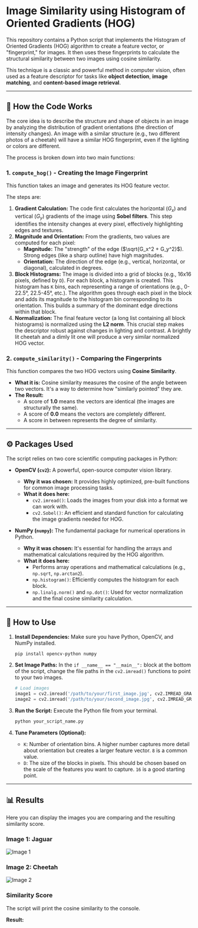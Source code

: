 # Image Similarity using Histogram of Oriented Gradients (HOG)

This repository contains a Python script that implements the Histogram of Oriented Gradients (HOG) algorithm to create a feature vector, or "fingerprint," for images. It then uses these fingerprints to calculate the structural similarity between two images using cosine similarity.

This technique is a classic and powerful method in computer vision, often used as a feature descriptor for tasks like **object detection**, **image matching**, and **content-based image retrieval**.

---

## 🔬 How the Code Works

The core idea is to describe the structure and shape of objects in an image by analyzing the distribution of gradient orientations (the direction of intensity changes). An image with a similar structure (e.g., two different photos of a cheetah) will have a similar HOG fingerprint, even if the lighting or colors are different.

The process is broken down into two main functions:

### 1. `compute_hog()` - Creating the Image Fingerprint
This function takes an image and generates its HOG feature vector. 

The steps are:
1.  **Gradient Calculation:** The code first calculates the horizontal ($`G_x`$) and vertical ($`G_y`$) gradients of the image using **Sobel filters**. This step identifies the intensity changes at every pixel, effectively highlighting edges and textures.
2.  **Magnitude and Orientation:** From the gradients, two values are computed for each pixel:
    * **Magnitude:** The "strength" of the edge ($`\sqrt{G_x^2 + G_y^2}`$). Strong edges (like a sharp outline) have high magnitudes.
    * **Orientation:** The direction of the edge (e.g., vertical, horizontal, or diagonal), calculated in degrees.
3.  **Block Histograms:** The image is divided into a grid of blocks (e.g., 16x16 pixels, defined by `D`). For each block, a histogram is created. This histogram has `K` bins, each representing a range of orientations (e.g., 0-22.5°, 22.5-45°, etc.). The algorithm goes through each pixel in the block and adds its magnitude to the histogram bin corresponding to its orientation. This builds a summary of the dominant edge directions within that block.
4.  **Normalization:** The final feature vector (a long list containing all block histograms) is normalized using the **L2 norm**. This crucial step makes the descriptor robust against changes in lighting and contrast. A brightly lit cheetah and a dimly lit one will produce a very similar normalized HOG vector.

### 2. `compute_similarity()` - Comparing the Fingerprints
This function compares the two HOG vectors using **Cosine Similarity**.

* **What it is:** Cosine similarity measures the cosine of the angle between two vectors. It's a way to determine how "similarly pointed" they are.
* **The Result:**
    * A score of **1.0** means the vectors are identical (the images are structurally the same).
    * A score of **0.0** means the vectors are completely different.
    * A score in between represents the degree of similarity.

---

## ⚙️ Packages Used

The script relies on two core scientific computing packages in Python:

* **OpenCV (`cv2`):** A powerful, open-source computer vision library.
    * **Why it was chosen:** It provides highly optimized, pre-built functions for common image processing tasks.
    * **What it does here:**
        * `cv2.imread()`: Loads the images from your disk into a format we can work with.
        * `cv2.Sobel()`: An efficient and standard function for calculating the image gradients needed for HOG.

* **NumPy (`numpy`):** The fundamental package for numerical operations in Python.
    * **Why it was chosen:** It's essential for handling the arrays and mathematical calculations required by the HOG algorithm.
    * **What it does here:**
        * Performs array operations and mathematical calculations (e.g., `np.sqrt`, `np.arctan2`).
        * `np.histogram()`: Efficiently computes the histogram for each block.
        * `np.linalg.norm()` and `np.dot()`: Used for vector normalization and the final cosine similarity calculation.

---

## 🚀 How to Use

1.  **Install Dependencies:**
    Make sure you have Python, OpenCV, and NumPy installed.
    ```bash
    pip install opencv-python numpy
    ```

2.  **Set Image Paths:**
    In the `if __name__ == "__main__":` block at the bottom of the script, change the file paths in the `cv2.imread()` functions to point to your two images.
    ```python
    # Load images
    image1 = cv2.imread('/path/to/your/first_image.jpg', cv2.IMREAD_GRAYSCALE)
    image2 = cv2.imread('/path/to/your/second_image.jpg', cv2.IMREAD_GRAYSCALE)
    ```

3.  **Run the Script:**
    Execute the Python file from your terminal.
    ```bash
    python your_script_name.py
    ```

4.  **Tune Parameters (Optional):**
    * `K`: Number of orientation bins. A higher number captures more detail about orientation but creates a larger feature vector. `8` is a common value.
    * `D`: The size of the blocks in pixels. This should be chosen based on the scale of the features you want to capture. `16` is a good starting point.

---

## 📊 Results

Here you can display the images you are comparing and the resulting similarity score.

### Image 1: Jaguar

![Image 1](./jaguar.jpg)

### Image 2: Cheetah

![Image 2](./cheetah.jpg)

### Similarity Score

The script will print the cosine similarity to the console.

**Result:**
